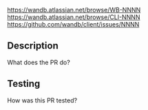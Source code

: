 <!--
  Name your PR: (Use one of the below formats)
  - [CLI-NNNN] Brief description of changes if jira ticket
  - [WB-NNNN] Brief description of changes if jira ticket
  - Brief description of changes

  Also:
  - Mark your PR as a Draft if it isnt ready for merge yet
-->

<!-- Include one or more of the following issue URLs if applicable -->
https://wandb.atlassian.net/browse/WB-NNNN
https://wandb.atlassian.net/browse/CLI-NNNN
https://github.com/wandb/client/issues/NNNN

Description
-----------

What does the PR do?

Testing
-------

How was this PR tested?
